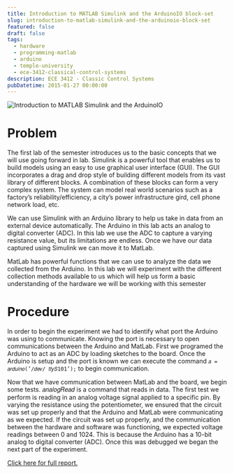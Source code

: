 ```yaml
---
title: Introduction to MATLAB Simulink and the ArduinoIO block-set
slug: introduction-to-matlab-simulink-and-the-arduinoio-block-set
featured: false
draft: false
tags:
  - hardware
  - programming-matlab
  - arduino
  - temple-university
  - ece-3412-classical-control-systems
description: ECE 3412 - Classic Control Systems
pubDatetime: 2015-01-27 00:00:00
---
```


![Introduction to MATLAB Simulink and the ArduinoIO](@assets/images/3412_controls/intro_arduinoio_matlab-sample_rate.png)

# Problem

The first lab of the semester introduces us to the basic concepts that we will
use going forward in lab. Simulink is a powerful tool that enables us to build
models using an easy to use graphical user interface (GUI). The GUI
incorporates a drag and drop style of building different models from its vast
library of different blocks. A combination of these blocks can form a very
complex system. The system can model real world scenarios such as a factory’s
reliability/efficiency, a city’s power infrastructure gird, cell phone network
load, etc.

We can use Simulink with an Arduino library to help us take in data
from an external device automatically. The Arduino in this lab acts an analog
to digital converter (ADC). In this lab we use the ADC to capture a varying
resistance value, but its limitations are endless. Once we have our data
captured using Simulink we can move it to MatLab.

MatLab has powerful functions that we can use to analyze the data we collected
from the Arduino. In this lab we will experiment with the different collection
methods available to us which will help us form a basic understanding of the
hardware we will be working with this semester

# Procedure

In order to begin the experiment we had to identify what port the Arduino was
using to communicate. Knowing the port is necessary to open communications
between the Arduino and MatLab. First we programed the Arduino to act as an ADC
by loading sketches to the board. Once the Arduino is setup and the port is
known we can execute the command `𝑎 = 𝑎𝑟𝑑𝑢𝑖𝑛𝑜(’/𝑑𝑒𝑣/ 𝑡𝑡𝑦𝑆101’);` to begin
communication.

Now that we have communication between MatLab and the board, we begin some
tests. 𝑎𝑛𝑎𝑙𝑜𝑔𝑅𝑒𝑎𝑑 is a command that reads in data. The first test we perform
is reading in an analog voltage signal applied to a specific pin. By varying
the resistance using the potentiometer, we ensured that the circuit was set up
properly and that the Arduino and MatLab were communicating as we expected. If
the circuit was set up properly, and the communication between the hardware and
software was functioning, we expected voltage readings between 0 and 1024. This
is because the Arduino has a 10-bit analog to digital converter (ADC). Once
this was debugged we began the next part of the experiment.

[Click here for full report.](/public/assets/files/20150127_trejo_devin_lab01.pdf)
